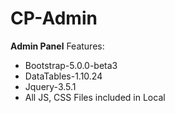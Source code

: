 # CP-Admin

**Admin Panel**
Features:

- Bootstrap-5.0.0-beta3
- DataTables-1.10.24
- Jquery-3.5.1
- All JS, CSS Files included in Local
